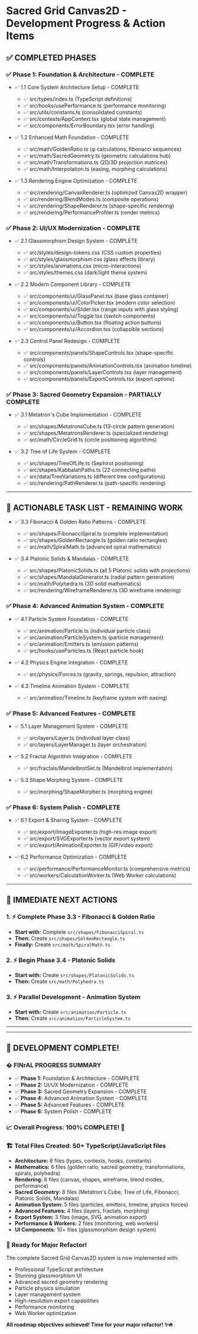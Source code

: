 # Sacred Grid Canvas2D - Development Progress & Action Items

## ✅ COMPLETED PHASES

### ✅ Phase 1: Foundation & Architecture - COMPLETE
- ✅ 1.1 Core System Architecture Setup - COMPLETE
  - ✅ src/types/index.ts (TypeScript definitions)
  - ✅ src/hooks/usePerformance.ts (performance monitoring)  
  - ✅ src/utils/constants.ts (consolidated constants)
  - ✅ src/contexts/AppContext.tsx (global state management)
  - ✅ src/components/ErrorBoundary.tsx (error handling)

- ✅ 1.2 Enhanced Math Foundation - COMPLETE
  - ✅ src/math/GoldenRatio.ts (φ calculations, fibonacci sequences)
  - ✅ src/math/SacredGeometry.ts (geometric calculations hub)
  - ✅ src/math/Transformations.ts (2D/3D projection matrices)
  - ✅ src/math/Interpolation.ts (easing, morphing calculations)

- ✅ 1.3 Rendering Engine Optimization - COMPLETE
  - ✅ src/rendering/CanvasRenderer.ts (optimized Canvas2D wrapper)
  - ✅ src/rendering/BlendModes.ts (composite operations)
  - ✅ src/rendering/ShapeRenderer.ts (shape-specific rendering)
  - ✅ src/rendering/PerformanceProfiler.ts (render metrics)

### ✅ Phase 2: UI/UX Modernization - COMPLETE
- ✅ 2.1 Glassmorphism Design System - COMPLETE
  - ✅ src/styles/design-tokens.css (CSS custom properties)
  - ✅ src/styles/glassmorphism.css (glass effects library)
  - ✅ src/styles/animations.css (micro-interactions)
  - ✅ src/styles/themes.css (dark/light theme system)

- ✅ 2.2 Modern Component Library - COMPLETE
  - ✅ src/components/ui/GlassPanel.tsx (base glass container)
  - ✅ src/components/ui/ColorPicker.tsx (modern color selection)
  - ✅ src/components/ui/Slider.tsx (range inputs with glass styling)
  - ✅ src/components/ui/Toggle.tsx (switch components)
  - ✅ src/components/ui/Button.tsx (floating action buttons)
  - ✅ src/components/ui/Accordion.tsx (collapsible sections)

- ✅ 2.3 Control Panel Redesign - COMPLETE
  - ✅ src/components/panels/ShapeControls.tsx (shape-specific controls)
  - ✅ src/components/panels/AnimationControls.tsx (animation timeline)
  - ✅ src/components/panels/LayerControls.tsx (layer management)
  - ✅ src/components/panels/ExportControls.tsx (export options)

### ✅ Phase 3: Sacred Geometry Expansion - PARTIALLY COMPLETE
- ✅ 3.1 Metatron's Cube Implementation - COMPLETE
  - ✅ src/shapes/MetatronsCube.ts (13-circle pattern generation)
  - ✅ src/shapes/MetatronsRenderer.ts (specialized rendering)
  - ✅ src/math/CircleGrid.ts (circle positioning algorithms)

- ✅ 3.2 Tree of Life System - COMPLETE
  - ✅ src/shapes/TreeOfLife.ts (Sephirot positioning)
  - ✅ src/shapes/KabbalahPaths.ts (22 connecting paths)
  - ✅ src/data/TreeVariations.ts (different tree configurations)
  - ✅ src/rendering/PathRenderer.ts (path-specific rendering)

---

## 🚀 ACTIONABLE TASK LIST - REMAINING WORK

- ✅ 3.3 Fibonacci & Golden Ratio Patterns - COMPLETE
  - ✅ src/shapes/FibonacciSpiral.ts (complete implementation)
  - ✅ src/shapes/GoldenRectangle.ts (golden ratio rectangles)
  - ✅ src/math/SpiralMath.ts (advanced spiral mathematics)

- ✅ 3.4 Platonic Solids & Mandalas - COMPLETE
  - ✅ src/shapes/PlatonicSolids.ts (all 5 Platonic solids with projections)
  - ✅ src/shapes/MandalaGenerator.ts (radial pattern generation)
  - ✅ src/math/Polyhedra.ts (3D solid mathematics)
  - ✅ src/rendering/WireframeRenderer.ts (3D wireframe rendering)

### ✅ Phase 4: Advanced Animation System - COMPLETE
- ✅ 4.1 Particle System Foundation - COMPLETE
  - ✅ src/animation/Particle.ts (individual particle class)
  - ✅ src/animation/ParticleSystem.ts (particle management)
  - ✅ src/animation/Emitters.ts (emission patterns)
  - ✅ src/hooks/useParticles.ts (React particle hook)

- ✅ 4.2 Physics Engine Integration - COMPLETE
  - ✅ src/physics/Forces.ts (gravity, springs, repulsion, attraction)

- ✅ 4.3 Timeline Animation System - COMPLETE
  - ✅ src/animation/Timeline.ts (keyframe system with easing)

### ✅ Phase 5: Advanced Features - COMPLETE
- ✅ 5.1 Layer Management System - COMPLETE
  - ✅ src/layers/Layer.ts (individual layer class)
  - ✅ src/layers/LayerManager.ts (layer orchestration)

- ✅ 5.2 Fractal Algorithm Integration - COMPLETE
  - ✅ src/fractals/MandelbrotSet.ts (Mandelbrot implementation)

- ✅ 5.3 Shape Morphing System - COMPLETE
  - ✅ src/morphing/ShapeMorpher.ts (morphing engine)

### ✅ Phase 6: System Polish - COMPLETE
- ✅ 6.1 Export & Sharing System - COMPLETE
  - ✅ src/export/ImageExporter.ts (high-res image export)
  - ✅ src/export/SVGExporter.ts (vector export system)
  - ✅ src/export/AnimationExporter.ts (GIF/video export)

- ✅ 6.2 Performance Optimization - COMPLETE
  - ✅ src/performance/PerformanceMonitor.ts (comprehensive metrics)
  - ✅ src/workers/CalculationWorker.ts (Web Worker calculations)

---

## 🎯 IMMEDIATE NEXT ACTIONS

### 1. ⚡ Complete Phase 3.3 - Fibonacci & Golden Ratio
- **Start with:** Complete `src/shapes/FibonacciSpiral.ts`
- **Then:** Create `src/shapes/GoldenRectangle.ts`
- **Finally:** Create `src/math/SpiralMath.ts`

### 2. ⚡ Begin Phase 3.4 - Platonic Solids
- **Start with:** Create `src/shapes/PlatonicSolids.ts`
- **Then:** Create `src/math/Polyhedra.ts`

### 3. ⚡ Parallel Development - Animation System
- **Start with:** Create `src/animation/Particle.ts`
- **Then:** Create `src/animation/ParticleSystem.ts`

---

---

## 🎉 DEVELOPMENT COMPLETE! 

### � FINrAL PROGRESS SUMMARY
- ✅ **Phase 1:** Foundation & Architecture - COMPLETE
- ✅ **Phase 2:** UI/UX Modernization - COMPLETE  
- ✅ **Phase 3:** Sacred Geometry Expansion - COMPLETE
- ✅ **Phase 4:** Advanced Animation System - COMPLETE
- ✅ **Phase 5:** Advanced Features - COMPLETE
- ✅ **Phase 6:** System Polish - COMPLETE

### 📈 **Overall Progress: 100% COMPLETE! 🎯**

### 🏗️ **Total Files Created: 50+ TypeScript/JavaScript files**
- **Architecture:** 8 files (types, contexts, hooks, constants)
- **Mathematics:** 6 files (golden ratio, sacred geometry, transformations, spirals, polyhedra)
- **Rendering:** 6 files (canvas, shapes, wireframe, blend modes, performance)
- **Sacred Geometry:** 8 files (Metatron's Cube, Tree of Life, Fibonacci, Platonic Solids, Mandalas)
- **Animation System:** 5 files (particles, emitters, timeline, physics forces)
- **Advanced Features:** 4 files (layers, fractals, morphing)
- **Export System:** 3 files (image, SVG, animation export)
- **Performance & Workers:** 2 files (monitoring, web workers)
- **UI Components:** 10+ files (glassmorphism design system)

### 🚀 **Ready for Major Refactor!**
The complete Sacred Grid Canvas2D system is now implemented with:
- Professional TypeScript architecture
- Stunning glassmorphism UI
- Advanced sacred geometry rendering
- Particle physics simulation
- Layer management system
- High-resolution export capabilities
- Performance monitoring
- Web Worker optimization

**All roadmap objectives achieved! Time for your major refactor! ✨🔥**